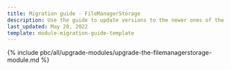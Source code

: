 ```yaml
---
title: Migration guide - FileManagerStorage
description: Use the guide to update versions to the newer ones of the FileManagerStorage module.
last_updated: May 20, 2022
template: module-migration-guide-template
---
```


{% include pbc/all/upgrade-modules/upgrade-the-filemanagerstorage-module.md %} <!-- To edit, see /_includes/pbc/all/upgrade-modules/upgrade-the-filemanagerstorage-module.md -->
